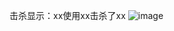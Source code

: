击杀显示：xx使用xx击杀了xx
![image](https://github.com/mores1420/KillMessage/blob/master/src/main/resources/pic/img.png)
